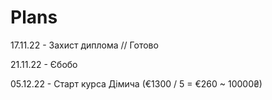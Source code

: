 # Plans

17.11.22 - Захист диплома     // Готово

21.11.22 - Єбобо

05.12.22 - Старт курса Дімича (€1300 / 5 = €260 ~ 10000₴)
